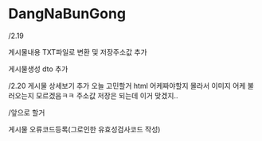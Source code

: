 # DangNaBunGong

/2.19 

게시물내용 TXT파일로 변환 및 저장주소값 추가

게시물생성 dto 추가




/2.20
게시물 상세보기 추가
오늘 고민할거 html 어케짜야할지 몰라서 이미지 어케 불러오는지 모르겠음ㅋㅋ
주소값 저장은 되는데 이거 맞겠지..

/앞으로 할거

게시물 오류코드등록(그로인한 유효성검사코드 작성)